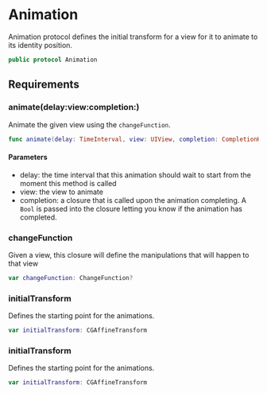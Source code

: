 # Animation

Animation protocol defines the initial transform for a view for it to
animate to its identity position.

``` swift
public protocol Animation 
```

## Requirements

### animate(delay:​view:​completion:​)

Animate the given view using the `changeFunction`.

``` swift
func animate(delay: TimeInterval, view: UIView, completion: CompletionHandler?)
```

#### Parameters

  - delay: the time interval that this animation should wait to start from the moment this method is called
  - view: the view to animate
  - completion: a closure that is called upon the animation completing. A `Bool` is passed into the closure letting you know if the animation has completed.

### changeFunction

Given a view, this closure will define the manipulations that will happen to that view

``` swift
var changeFunction: ChangeFunction? 
```

### initialTransform

Defines the starting point for the animations.

``` swift
var initialTransform: CGAffineTransform 
```

### initialTransform

Defines the starting point for the animations.

``` swift
var initialTransform: CGAffineTransform 
```

